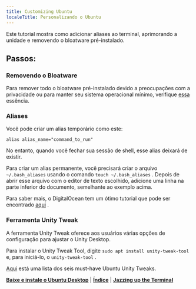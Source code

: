 ```yaml
---
title: Customizing Ubuntu
localeTitle: Personalizando o Ubuntu
---
```

Este tutorial mostra como adicionar aliases ao terminal, aprimorando a unidade e removendo o bloatware pré-instalado.

## Passos:

### Removendo o Bloatware

Para remover todo o bloatware pré-instalado devido a preocupações com a privacidade ou para manter seu sistema operacional mínimo, verifique [essa](https://gist.github.com/ansell/61313400e26cd42289f8) essência.

### Aliases

Você pode criar um alias temporário como este:
```
alias alias_name="command_to_run" 
```

No entanto, quando você fechar sua sessão de shell, esse alias deixará de existir.

Para criar um alias permanente, você precisará criar o arquivo `~/.bash_aliases` usando o comando `touch ~/.bash_aliases` . Depois de abrir esse arquivo com o editor de texto escolhido, adicione uma linha na parte inferior do documento, semelhante ao exemplo acima.

Para saber mais, o DigitalOcean tem um ótimo tutorial que pode ser encontrado [aqui](https://www.digitalocean.com/community/tutorials/an-introduction-to-useful-bash-aliases-and-functions) .

### Ferramenta Unity Tweak

A ferramenta Unity Tweak oferece aos usuários várias opções de configuração para ajustar o Unity Desktop.

Para instalar o Unity Tweak Tool, digite `sudo apt install unity-tweak-tool` e, para iniciá-lo, o `unity-tweak-tool` .

[Aqui](http://www.techrepublic.com/blog/linux-and-open-source/six-must-have-ubuntu-unity-tweaks/) está uma lista dos seis must-have Ubuntu Unity Tweaks.

[**Baixe e instale o Ubuntu Desktop**](//forum.freecodecamp.com/t/download-and-install-ubuntu-desktop/18383) | [**Índice**](//forum.freecodecamp.com/t/setting-up-ubuntu-for-programming/18388) | [**Jazzing up the Terminal**](//forum.freecodecamp.com/t/jazzing-up-the-terminal/18386)